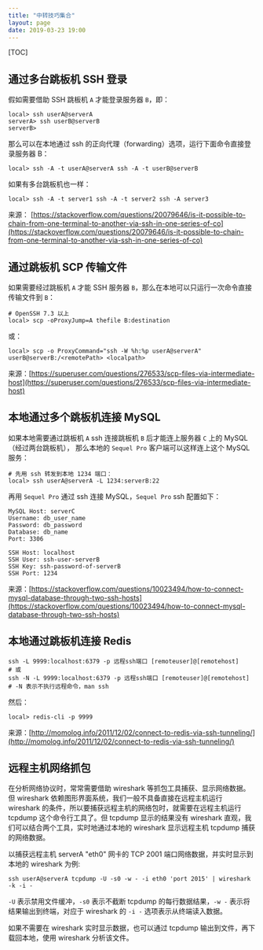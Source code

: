 ```yaml
---
title: "中转技巧集合"
layout: page
date: 2019-03-23 19:00
---
```


[TOC]

## 通过多台跳板机 SSH 登录

假如需要借助 SSH 跳板机 `A` 才能登录服务器 `B`，即：

```console
local> ssh userA@serverA
serverA> ssh userB@serverB
serverB>
```

那么可以在本地通过 ssh 的正向代理（forwarding）选项，运行下面命令直接登录服务器 B：

```console
local> ssh -A -t userA@serverA ssh -A -t userB@serverB
```

如果有多台跳板机也一样：

```console
local> ssh -A -t server1 ssh -A -t server2 ssh -A server3
```

来源： [https://stackoverflow.com/questions/20079646/is-it-possible-to-chain-from-one-terminal-to-another-via-ssh-in-one-series-of-co](https://stackoverflow.com/questions/20079646/is-it-possible-to-chain-from-one-terminal-to-another-via-ssh-in-one-series-of-co)


## 通过跳板机 SCP 传输文件

如果需要经过跳板机 `A` 才能 SSH 服务器 `B`，那么在本地可以只运行一次命令直接传输文件到 `B`：

```console
# OpenSSH 7.3 以上
local> scp -oProxyJump=A thefile B:destination
```

或：

```console
local> scp -o ProxyCommand="ssh -W %h:%p userA@serverA" userB@serverB:/<remotePath> <localpath>
```

来源：[https://superuser.com/questions/276533/scp-files-via-intermediate-host](https://superuser.com/questions/276533/scp-files-via-intermediate-host)

## 本地通过多个跳板机连接 MySQL

如果本地需要通过跳板机 `A` ssh 连接跳板机 `B` 后才能连上服务器 `C` 上的 MySQL（经过两台跳板机），
那么本地的 `Sequel Pro` 客户端可以这样连上这个 MySQL 服务：

```console
# 先用 ssh 转发到本地 1234 端口：
local> ssh userA@serverA -L 1234:serverB:22
```
再用 `Sequel Pro` 通过 ssh 连接 MySQL，`Sequel Pro` ssh 配置如下：

```
MySQL Host: serverC
Username: db_user_name
Password: db_password
Database: db_name
Port: 3306

SSH Host: localhost
SSH User: ssh-user-serverB
SSH Key: ssh-password-of-serverB
SSH Port: 1234
```

来源：[https://stackoverflow.com/questions/10023494/how-to-connect-mysql-database-through-two-ssh-hosts](https://stackoverflow.com/questions/10023494/how-to-connect-mysql-database-through-two-ssh-hosts)

## 本地通过跳板机连接 Redis

```
ssh -L 9999:localhost:6379 -p 远程ssh端口 [remoteuser]@[remotehost]
# 或
ssh -N -L 9999:localhost:6379 -p 远程ssh端口 [remoteuser]@[remotehost]
# -N 表示不执行远程命令，man ssh
```

然后：

```
local> redis-cli -p 9999
```

来源：[http://momolog.info/2011/12/02/connect-to-redis-via-ssh-tunneling/](http://momolog.info/2011/12/02/connect-to-redis-via-ssh-tunneling/)

## 远程主机网络抓包

在分析网络协议时，常常需要借助 wireshark 等抓包工具捕获、显示网络数据。但 wireshark 依赖图形界面系统，我们一般不具备直接在远程主机运行 wireshark 的条件，所以要捕获远程主机的网络包时，就需要在远程主机运行 tcpdump 这个命令行工具了。但 tcpdump 显示的结果没有 wireshark 直观，我们可以结合两个工具，实时地通过本地的 wireshark 显示远程主机 tcpdump 捕获的网络数据。

以捕获远程主机 serverA "eth0" 网卡的 TCP 2001 端口网络数据，并实时显示到本地的 wireshark 为例:

```
ssh userA@serverA tcpdump -U -s0 -w - -i eth0 'port 2015' | wireshark -k -i -
```

`-U` 表示禁用文件缓冲，`-s0` 表示不截断 tcpdump 的每行数据结果，`-w -` 表示将结果输出到终端，对应于 wireshark 的 `-i -` 选项表示从终端读入数据。

如果不需要在 wireshark 实时显示数据，也可以通过 tcpdump 输出到文件，再下载回本地，使用 wireshark 分析该文件。

